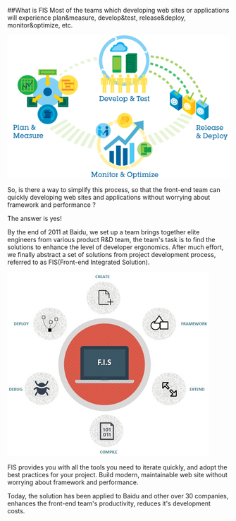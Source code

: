 ##What is FIS
Most of the teams which developing web sites or applications will experience plan&measure, develop&test, release&deploy, monitor&optimize, etc.

![devops cycle](./images/devops_cycle.png)

So, is there a way to simplify this process, so that the front-end team can quickly developing web sites and applications without worrying about framework and performance ?

The answer is yes!

By the end of 2011 at Baidu, we set up a team brings together elite engineers from various product R&D team, the team's task is to find the solutions to enhance the level of developer ergonomics. After much effort, we finally abstract a set of solutions from project development process, referred to as FIS(Front-end Integrated Solution).

![devops cycle](./images/what.png)

FIS provides you with all the tools you need to iterate quickly, and adopt the best practices for your project. Build modern, maintainable web site without worrying about framework and performance.

Today, the solution has been applied to Baidu and other over 30 companies, enhances the front-end team's productivity, reduces it's development costs.